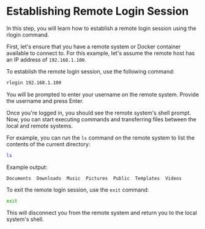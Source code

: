 # Establishing Remote Login Session

In this step, you will learn how to establish a remote login session using the rlogin command.

First, let's ensure that you have a remote system or Docker container available to connect to. For this example, let's assume the remote host has an IP address of `192.168.1.100`.

To establish the remote login session, use the following command:

```bash
rlogin 192.168.1.100
```

You will be prompted to enter your username on the remote system. Provide the username and press Enter.

Once you're logged in, you should see the remote system's shell prompt. Now, you can start executing commands and transferring files between the local and remote systems.

For example, you can run the `ls` command on the remote system to list the contents of the current directory:

```bash
ls
```

Example output:

```
Documents  Downloads  Music  Pictures  Public  Templates  Videos
```

To exit the remote login session, use the `exit` command:

```bash
exit
```

This will disconnect you from the remote system and return you to the local system's shell.
